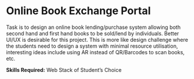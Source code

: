 # Online Book Exchange Portal
Task is to design an online book lending/purchase system allowing both second hand and first hand books to be sold/lend by individuals. Better UI/UX is desirable for this project. This is more like design challenge where the students need to design a system with minimal resource utilisation, interesting ideas include using AR instead of QR/Barcodes to scan books, etc.

**Skills Required:** Web Stack of Student’s Choice
